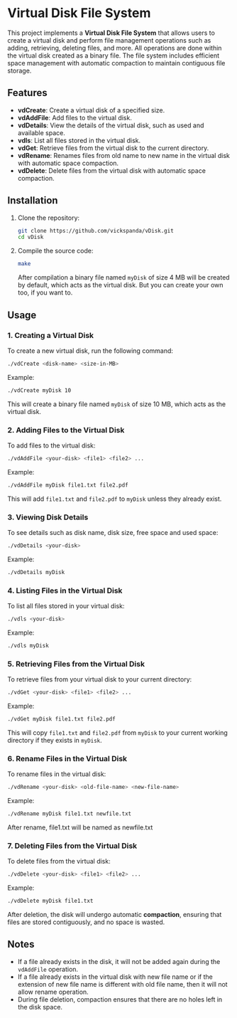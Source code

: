 
# Virtual Disk File System

This project implements a **Virtual Disk File System** that allows users to create a virtual disk and perform file management operations such as adding, retrieving, deleting files, and more. All operations are done within the virtual disk created as a binary file. The file system includes efficient space management with automatic compaction to maintain contiguous file storage.

## Features

- **vdCreate**: Create a virtual disk of a specified size.
- **vdAddFile**: Add files to the virtual disk.
- **vdDetails**: View the details of the virtual disk, such as used and available space.
- **vdls**: List all files stored in the virtual disk.
- **vdGet**: Retrieve files from the virtual disk to the current directory.
- **vdRename**: Renames files from old name to new name in the virtual disk with automatic space compaction.
- **vdDelete**: Delete files from the virtual disk with automatic space compaction.

## Installation

1. Clone the repository:
   ```bash
   git clone https://github.com/vickspanda/vDisk.git
   cd vDisk
   ```

2. Compile the source code:
   ```bash
   make
   ```
   After compilation a binary file named `myDisk` of size 4 MB will be created by default, which acts as the virtual disk. But you can create your own too, if you want to.

## Usage

### 1. Creating a Virtual Disk
To create a new virtual disk, run the following command:

```bash
./vdCreate <disk-name> <size-in-MB>
```

Example:
```bash
./vdCreate myDisk 10
```
This will create a binary file named `myDisk` of size 10 MB, which acts as the virtual disk.

### 2. Adding Files to the Virtual Disk
To add files to the virtual disk:

```bash
./vdAddFile <your-disk> <file1> <file2> ...
```

Example:
```bash
./vdAddFile myDisk file1.txt file2.pdf
```
This will add `file1.txt` and `file2.pdf` to `myDisk` unless they already exist.

### 3. Viewing Disk Details
To see details such as disk name, disk size, free space and used space:

```bash
./vdDetails <your-disk>
```

Example:
```bash
./vdDetails myDisk
```

### 4. Listing Files in the Virtual Disk
To list all files stored in your virtual disk:

```bash
./vdls <your-disk>
```

Example:
```bash
./vdls myDisk
```

### 5. Retrieving Files from the Virtual Disk
To retrieve files from your virtual disk to your current directory:

```bash
./vdGet <your-disk> <file1> <file2> ...
```

Example:
```bash
./vdGet myDisk file1.txt file2.pdf
```
This will copy `file1.txt` and `file2.pdf` from `myDisk` to your current working directory if they exists in `myDisk`.

### 6. Rename Files in the Virtual Disk
To rename files in the virtual disk:

```bash
./vdRename <your-disk> <old-file-name> <new-file-name>
```

Example:
```bash
./vdRename myDisk file1.txt newfile.txt
```
After rename, file1.txt will be named as newfile.txt

### 7. Deleting Files from the Virtual Disk
To delete files from the virtual disk:

```bash
./vdDelete <your-disk> <file1> <file2> ...
```

Example:
```bash
./vdDelete myDisk file1.txt
```
After deletion, the disk will undergo automatic **compaction**, ensuring that files are stored contiguously, and no space is wasted.

## Notes

- If a file already exists in the disk, it will not be added again during the `vdAddFile` operation.
- If a file already exists in the virtual disk with new file name or if the extension of new file name is different with old file name, then it will not allow rename operation.
- During file deletion, compaction ensures that there are no holes left in the disk space.
